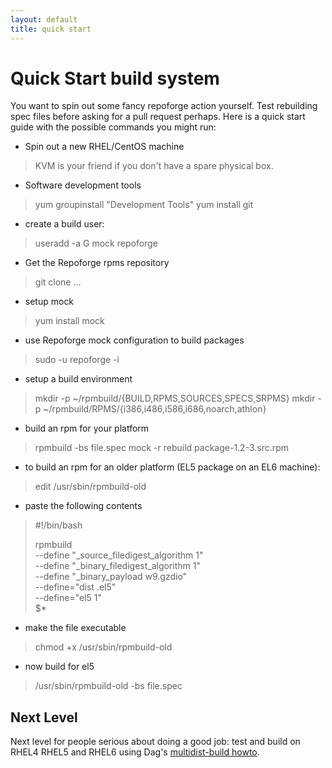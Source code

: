 ```yaml
---
layout: default
title: quick start
---
```

# Quick Start build system

You want to spin out some fancy repoforge action yourself.  Test rebuilding spec files before asking for a pull request perhaps.  Here is a quick start guide with the possible commands you might run:

* Spin out a new RHEL/CentOS machine

> KVM is your friend if you don't have a spare physical box.

* Software development tools

>
>    yum groupinstall "Development Tools"
>    yum install git

* create a build user:

>
>    useradd -a G mock repoforge

* Get the Repoforge rpms repository

>
>    git clone ...

* setup mock

>
>    yum install mock

* use Repoforge mock configuration to build packages

>
>    sudo -u repoforge -i

* setup a build environment

>    mkdir -p ~/rpmbuild/{BUILD,RPMS,SOURCES,SPECS,SRPMS}
>    mkdir -p ~/rpmbuild/RPMS/{i386,i486,i586,i686,noarch,athlon}

* build an rpm for your platform

>    rpmbuild -bs file.spec
>    mock -r <configfile> rebuild package-1.2-3.src.rpm
	
* to build an rpm for an older platform (EL5 package on an EL6 machine):

>    edit /usr/sbin/rpmbuild-old

* paste the following contents

>    #!/bin/bash
>    
>    rpmbuild \
>        --define "_source_filedigest_algorithm 1" \
>        --define "_binary_filedigest_algorithm 1" \
>        --define "_binary_payload w9.gzdio" \
>        --define="dist .el5" \
>        --define="el5 1" \
>        $*

* make the file executable

>    chmod +x /usr/sbin/rpmbuild-old

* now build for el5

>    /usr/sbin/rpmbuild-old -bs file.spec

## Next Level

Next level for people serious about doing a good job:  test and build on RHEL4 RHEL5 and RHEL6 using Dag's [multidist-build howto](/package/multidist-system).
